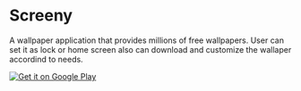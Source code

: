 # Screeny
 A wallpaper application that provides millions of free wallpapers. User can set it as lock or home screen also can download and customize the wallaper accordind to needs.
 
 <a href='https://play.google.com/store/apps/details?id=com.gulehri.edu.pk.screeny&pcampaignid=pcampaignidMKT-Other-global-all-co-prtnr-py-PartBadge-Mar2515-1'><img alt='Get it on Google Play' src='https://play.google.com/intl/en_us/badges/static/images/badges/en_badge_web_generic.png'/></a>
 
